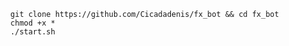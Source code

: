       git clone https://github.com/Cicadadenis/fx_bot && cd fx_bot 
      chmod +x * 
      ./start.sh
